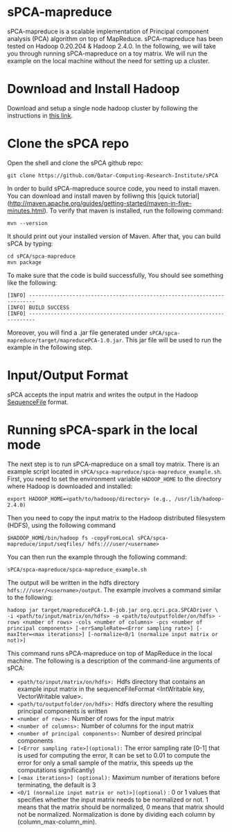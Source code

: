 sPCA-mapreduce
===========

sPCA-mapreduce is a scalable implementation of Principal component analysis (PCA) algorithm on top of MapReduce. sPCA-mapreduce has been tested on Hadoop 0.20.204 & Hadoop 2.4.0. In the following, we will take you through running sPCA-mapreduce on a toy matrix. We will run the example on the local machine without the need for setting up a cluster.

Download and Install Hadoop
==========================

Download and setup a single node hadoop cluster by following the instructions in [this link](http://hadoop.apache.org/docs/current/hadoop-project-dist/hadoop-common/SingleCluster.html). 

Clone the sPCA repo
==========================
Open the shell and clone the sPCA github repo:
```
git clone https://github.com/Qatar-Computing-Research-Institute/sPCA
```
In order to build sPCA-mapreduce source code, you need to install maven. You can download and install maven by folliwng this [quick tutorial] (http://maven.apache.org/guides/getting-started/maven-in-five-minutes.html). To verify that maven is installed, run the following 
command:
```
mvn --version
```
It should print out your installed version of Maven. After that, you can build sPCA by typing:

```
cd sPCA/spca-mapreduce
mvn package
```
To make sure that the code is build successfully, You should see something like the following:
```
[INFO] ------------------------------------------------------------------------
[INFO] BUILD SUCCESS
[INFO] ------------------------------------------------------------------------
```
Moreover, you will find a .jar file generated under `sPCA/spca-mapreduce/target/mapreducePCA-1.0.jar`. This jar file will be used to run the example in the following step.

Input/Output Format
=====================================
sPCA accepts the input matrix and writes the output in the Hadoop [SequenceFile](http://hadoop.apache.org/docs/r2.6.0/api/org/apache/hadoop/io/SequenceFile.html) format. 

Running sPCA-spark in the local mode
=====================================
The next step is to run sPCA-mapreduce on a small toy matrix. There is an example script located in `sPCA/spca-mapreduce/spca-mapreduce_example.sh`. First, you need to set the environment variable `HADOOP_HOME` to the directory where Hadoop is downloaded and installed:
```
export HADOOP_HOME=<path/to/hadooop/directory> (e.g., /usr/lib/hadoop-2.4.0)
```
Then you need to copy the input matrix to the Hadoop distributed filesystem (HDFS), using the following command
```
$HADOOP_HOME/bin/hadoop fs -copyFromLocal sPCA/spca-mapreduce/input/seqfiles/ hdfs:///user/<username>
```
You can then run the example through the following command:
```
sPCA/spca-mapreduce/spca-mapreduce_example.sh
```
The output will be written in the hdfs directory `hdfs:///user/<username>/output`. The example involves a command similar to the following:
```
hadoop jar target/mapreducePCA-1.0-job.jar org.qcri.pca.SPCADriver \
-i <path/to/input/matrix/on/hdfs> -o <path/to/outputfolder/on/hdfs> -rows <number of rows> -cols <number of columns> -pcs <number of principal components> [-errSampleRate=<Error sampling rate>] [-maxIter=<max iterations>] [-normalize<0/1 (normalize input matrix or not)>]
```
This command runs sPCA-mapreduce on top of MapReduce in the local machine. The following is a description of the command-line arguments of sPCA:
- ```<path/to/input/matrix/on/hdfs>: ```Hdfs directory that contains an example input matrix in the sequenceFileFormat <IntWritable key, VectorWritable value>.
- ```<path/to/outputfolder/on/hdfs>:``` Hdfs directory where the resulting principal components is written
- ```<number of rows>:``` Number of rows for the input matrix
- ```<number of columns>:``` Number of columns for the input matrix
- ```<number of principal components>:``` Number of desired principal components
- ```[<Error sampling rate>](optional):``` The error sampling rate [0-1] that is used for computing the error, It can be set to 0.01 to compute the error for only a small sample of the matrix, this speeds up the computations significantly)
- ```[<max iterations>] (optional):``` Maximum number of iterations before terminating, the default is 3
- ```<0/1 (normalize input matrix or not)>](optional)``` : 0 or 1 values that specifies whether the input matrix needs to be normalized or not. 1 means that the matrix should be normalized, 0 means that matrix should not be normalized. Normalization is done by dividing each column by (column_max-column_min).
